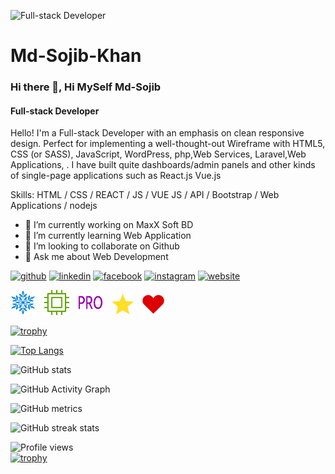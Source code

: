 ![Full-stack Developer](https://avatars.githubusercontent.com/u/99987016?v=4)
# Md-Sojib-Khan
### Hi there 👋, Hi MySelf Md-Sojib
#### Full-stack Developer

Hello! I'm a Full-stack Developer with an emphasis on clean responsive design. Perfect for implementing a well-thought-out Wireframe with HTML5, CSS (or SASS), JavaScript, WordPress, php,Web Services,
Laravel,Web Applications, . I have built quite dashboards/admin panels and other kinds of single-page applications such as React.js Vue.js

Skills: HTML / CSS /  REACT / JS / VUE JS / API / Bootstrap /  Web Applications / nodejs

- 🔭 I’m currently working on MaxX Soft BD 
- 🌱 I’m currently learning Web Application 
- 👯 I’m looking to collaborate on Github 
- 💬 Ask me about Web Development 


[<img src='https://cdn.jsdelivr.net/npm/simple-icons@3.0.1/icons/github.svg' alt='github' height='40'>](https://github.com/https://github.com/Md-Sojib-Khan?tab=overview&from=2022-02-01&to=2022-02-28)  [<img src='https://cdn.jsdelivr.net/npm/simple-icons@3.0.1/icons/linkedin.svg' alt='linkedin' height='40'>](https://www.linkedin.com/in/https://www.linkedin.com/in/md-sojib-khan-5144bb22a//)  [<img src='https://cdn.jsdelivr.net/npm/simple-icons@3.0.1/icons/facebook.svg' alt='facebook' height='40'>](https://www.facebook.com/https://www.facebook.com/shojibkhan07)  [<img src='https://cdn.jsdelivr.net/npm/simple-icons@3.0.1/icons/instagram.svg' alt='instagram' height='40'>](https://www.instagram.com/https://www.instagram.com/321shojib//)  [<img src='https://cdn.jsdelivr.net/npm/simple-icons@3.0.1/icons/icloud.svg' alt='website' height='40'>](https://maxxsoftbd.com/)  

<a href='https://archiveprogram.github.com/'><img src='https://raw.githubusercontent.com/acervenky/animated-github-badges/master/assets/acbadge.gif' width='40' height='40'></a> <a href='https://docs.github.com/en/developers'><img src='https://raw.githubusercontent.com/acervenky/animated-github-badges/master/assets/devbadge.gif' width='40' height='40'></a> <a href='https://github.com/pricing'><img src='https://raw.githubusercontent.com/acervenky/animated-github-badges/master/assets/pro.gif' width='40' height='40'></a> <a href='https://stars.github.com/'><img src='https://raw.githubusercontent.com/acervenky/animated-github-badges/master/assets/starbadge.gif' width='35' height='35'></a> <a href='https://docs.github.com/en/github/supporting-the-open-source-community-with-github-sponsors'><img src='https://raw.githubusercontent.com/acervenky/animated-github-badges/master/assets/sponsorbadge.gif' width='35' height='35'></a> 

[![trophy](https://github-profile-trophy.vercel.app/?username=https://github.com/Md-Sojib-Khan?tab=overview&from=2022-02-01&to=2022-02-28)](https://github.com/ryo-ma/github-profile-trophy)

[![Top Langs](https://github-readme-stats.vercel.app/api/top-langs/?username=https://github.com/Md-Sojib-Khan?tab=overview&from=2022-02-01&to=2022-02-28)](https://github.com/anuraghazra/github-readme-stats)

![GitHub stats](https://github-readme-stats.vercel.app/api?username=https://github.com/Md-Sojib-Khan?tab=overview&from=2022-02-01&to=2022-02-28&show_icons=true&count_private=true)  

![GitHub Activity Graph](https://activity-graph.herokuapp.com/graph?username=https://github.com/Md-Sojib-Khan?tab=overview&from=2022-02-01&to=2022-02-28)  

![GitHub metrics](https://metrics.lecoq.io/https://github.com/Md-Sojib-Khan?tab=overview&from=2022-02-01&to=2022-02-28)  

![GitHub streak stats](https://github-readme-streak-stats.herokuapp.com/?user=https://github.com/Md-Sojib-Khan?tab=overview&from=2022-02-01&to=2022-02-28)  

![Profile views](https://gpvc.arturio.dev/https://github.com/Md-Sojib-Khan?tab=overview&from=2022-02-01&to=2022-02-28)  
[![trophy](https://github-profile-trophy.vercel.app/?username=ryo-ma&theme=onedark)](https://github.com/ryo-ma/github-profile-trophy)
